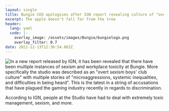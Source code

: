 ```yaml
---
layout: single
title: Bungie CEO apologises after IGN report revealing culture of "overt sexism"
excerpt: The apple doesn't fall far from the tree
header:
  lang: yaml
  code: |-
    overlay_image: /assets/images/Bungie/bungielogo.png
    overlay_filter: 0.7
date: 2021-12-13T12:36:54.863Z
---
```

![In a new report released by IGN](https://www.ign.com/articles/bungie-report-battle-soul-work-culture-harassment-crunch), it has been revealed that there have been multiple instances of sexism and workplace toxicity at Bungie. More specifically the studio was described as an "overt sexism boys' club culture" with multiple stories of "microaggressions, systemic inequalities, and difficulties in being heard". This is the latest in a string of accusations that have plagued the gaming industry recently in regards to discrimination.

According to IGN, people at the Studio have had to deal with extremely toxic management, sexism, and more. 
